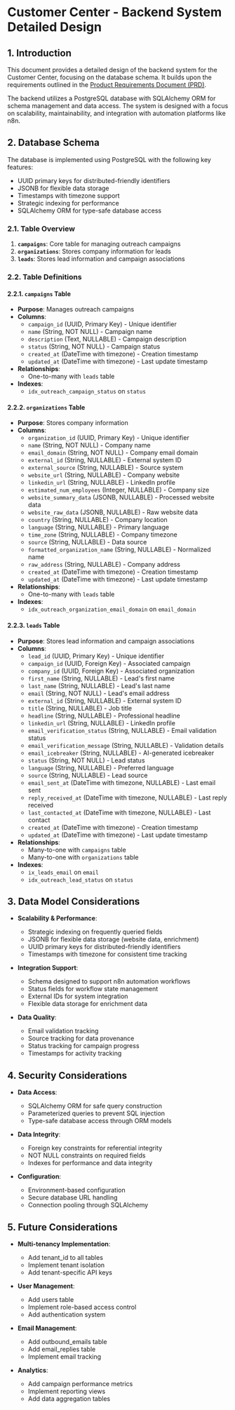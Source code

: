 # Customer Center - Backend System Detailed Design

## 1. Introduction

This document provides a detailed design of the backend system for the Customer Center, focusing on the database schema. It builds upon the requirements outlined in the [Product Requirements Document (PRD)](./prd.md).

The backend utilizes a PostgreSQL database with SQLAlchemy ORM for schema management and data access. The system is designed with a focus on scalability, maintainability, and integration with automation platforms like n8n.

## 2. Database Schema

The database is implemented using PostgreSQL with the following key features:
- UUID primary keys for distributed-friendly identifiers
- JSONB for flexible data storage
- Timestamps with timezone support
- Strategic indexing for performance
- SQLAlchemy ORM for type-safe database access

### 2.1. Table Overview

1. **`campaigns`**: Core table for managing outreach campaigns
2. **`organizations`**: Stores company information for leads
3. **`leads`**: Stores lead information and campaign associations

### 2.2. Table Definitions

#### 2.2.1. `campaigns` Table

* **Purpose**: Manages outreach campaigns
* **Columns**:
    * `campaign_id` (UUID, Primary Key) - Unique identifier
    * `name` (String, NOT NULL) - Campaign name
    * `description` (Text, NULLABLE) - Campaign description
    * `status` (String, NOT NULL) - Campaign status
    * `created_at` (DateTime with timezone) - Creation timestamp
    * `updated_at` (DateTime with timezone) - Last update timestamp
* **Relationships**:
    * One-to-many with `leads` table
* **Indexes**:
    * `idx_outreach_campaign_status` on `status`

#### 2.2.2. `organizations` Table

* **Purpose**: Stores company information
* **Columns**:
    * `organization_id` (UUID, Primary Key) - Unique identifier
    * `name` (String, NOT NULL) - Company name
    * `email_domain` (String, NOT NULL) - Company email domain
    * `external_id` (String, NULLABLE) - External system ID
    * `external_source` (String, NULLABLE) - Source system
    * `website_url` (String, NULLABLE) - Company website
    * `linkedin_url` (String, NULLABLE) - LinkedIn profile
    * `estimated_num_employees` (Integer, NULLABLE) - Company size
    * `website_summary_data` (JSONB, NULLABLE) - Processed website data
    * `website_raw_data` (JSONB, NULLABLE) - Raw website data
    * `country` (String, NULLABLE) - Company location
    * `language` (String, NULLABLE) - Primary language
    * `time_zone` (String, NULLABLE) - Company timezone
    * `source` (String, NULLABLE) - Data source
    * `formatted_organization_name` (String, NULLABLE) - Normalized name
    * `raw_address` (String, NULLABLE) - Company address
    * `created_at` (DateTime with timezone) - Creation timestamp
    * `updated_at` (DateTime with timezone) - Last update timestamp
* **Relationships**:
    * One-to-many with `leads` table
* **Indexes**:
    * `idx_outreach_organization_email_domain` on `email_domain`

#### 2.2.3. `leads` Table

* **Purpose**: Stores lead information and campaign associations
* **Columns**:
    * `lead_id` (UUID, Primary Key) - Unique identifier
    * `campaign_id` (UUID, Foreign Key) - Associated campaign
    * `company_id` (UUID, Foreign Key) - Associated organization
    * `first_name` (String, NULLABLE) - Lead's first name
    * `last_name` (String, NULLABLE) - Lead's last name
    * `email` (String, NOT NULL) - Lead's email address
    * `external_id` (String, NULLABLE) - External system ID
    * `title` (String, NULLABLE) - Job title
    * `headline` (String, NULLABLE) - Professional headline
    * `linkedin_url` (String, NULLABLE) - LinkedIn profile
    * `email_verification_status` (String, NULLABLE) - Email validation status
    * `email_verification_message` (String, NULLABLE) - Validation details
    * `email_icebreaker` (String, NULLABLE) - AI-generated icebreaker
    * `status` (String, NOT NULL) - Lead status
    * `language` (String, NULLABLE) - Preferred language
    * `source` (String, NULLABLE) - Lead source
    * `email_sent_at` (DateTime with timezone, NULLABLE) - Last email sent
    * `reply_received_at` (DateTime with timezone, NULLABLE) - Last reply received
    * `last_contacted_at` (DateTime with timezone, NULLABLE) - Last contact
    * `created_at` (DateTime with timezone) - Creation timestamp
    * `updated_at` (DateTime with timezone) - Last update timestamp
* **Relationships**:
    * Many-to-one with `campaigns` table
    * Many-to-one with `organizations` table
* **Indexes**:
    * `ix_leads_email` on `email`
    * `idx_outreach_lead_status` on `status`

## 3. Data Model Considerations

* **Scalability & Performance**:
    * Strategic indexing on frequently queried fields
    * JSONB for flexible data storage (website data, enrichment)
    * UUID primary keys for distributed-friendly identifiers
    * Timestamps with timezone for consistent time tracking

* **Integration Support**:
    * Schema designed to support n8n automation workflows
    * Status fields for workflow state management
    * External IDs for system integration
    * Flexible data storage for enrichment data

* **Data Quality**:
    * Email validation tracking
    * Source tracking for data provenance
    * Status tracking for campaign progress
    * Timestamps for activity tracking

## 4. Security Considerations

* **Data Access**:
    * SQLAlchemy ORM for safe query construction
    * Parameterized queries to prevent SQL injection
    * Type-safe database access through ORM models

* **Data Integrity**:
    * Foreign key constraints for referential integrity
    * NOT NULL constraints on required fields
    * Indexes for performance and data integrity

* **Configuration**:
    * Environment-based configuration
    * Secure database URL handling
    * Connection pooling through SQLAlchemy

## 5. Future Considerations

* **Multi-tenancy Implementation**:
    * Add tenant_id to all tables
    * Implement tenant isolation
    * Add tenant-specific API keys

* **User Management**:
    * Add users table
    * Implement role-based access control
    * Add authentication system

* **Email Management**:
    * Add outbound_emails table
    * Add email_replies table
    * Implement email tracking

* **Analytics**:
    * Add campaign performance metrics
    * Implement reporting views
    * Add data aggregation tables 